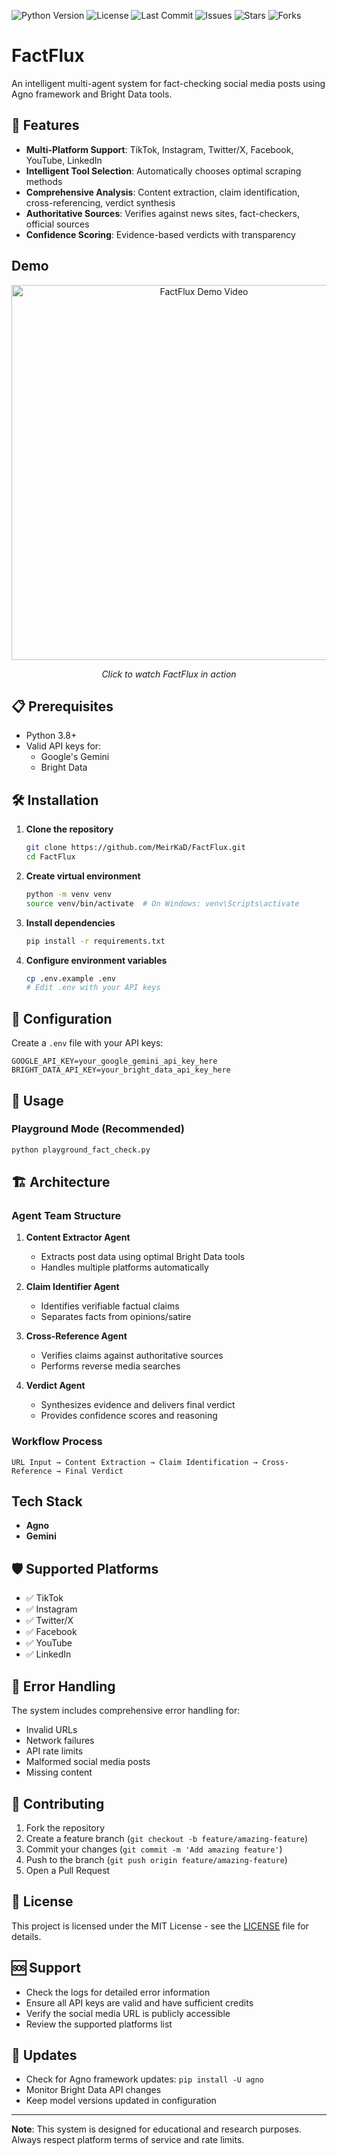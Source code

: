 ![Python Version](https://img.shields.io/badge/python-3.8%2B-blue.svg)
![License](https://img.shields.io/github/license/MeirKaD/FactFlux)
![Last Commit](https://img.shields.io/github/last-commit/MeirKaD/FactFlux)
![Issues](https://img.shields.io/github/issues/MeirKaD/FactFlux)
![Stars](https://img.shields.io/github/stars/MeirKaD/FactFlux?style=social)
![Forks](https://img.shields.io/github/forks/MeirKaD/FactFlux?style=social)
# FactFlux

An intelligent multi-agent system for fact-checking social media posts using Agno framework and Bright Data tools.

## 🚀 Features

- **Multi-Platform Support**: TikTok, Instagram, Twitter/X, Facebook, YouTube, LinkedIn
- **Intelligent Tool Selection**: Automatically chooses optimal scraping methods
- **Comprehensive Analysis**: Content extraction, claim identification, cross-referencing, verdict synthesis
- **Authoritative Sources**: Verifies against news sites, fact-checkers, official sources
- **Confidence Scoring**: Evidence-based verdicts with transparency

## Demo

<div align="center">
  <a href="https://www.youtube.com/watch?v=l_JVNBlOFOc">
    <img src="https://img.youtube.com/vi/l_JVNBlOFOc/maxresdefault.jpg" alt="FactFlux Demo Video" width="600">
  </a>
  <p><em>Click to watch FactFlux in action</em></p>
</div>


## 📋 Prerequisites

- Python 3.8+
- Valid API keys for:
  - Google's Gemini
  - Bright Data

## 🛠️ Installation

1. **Clone the repository**
   ```bash
   git clone https://github.com/MeirKaD/FactFlux.git
   cd FactFlux
   ```

2. **Create virtual environment**
   ```bash
   python -m venv venv
   source venv/bin/activate  # On Windows: venv\Scripts\activate
   ```

3. **Install dependencies**
   ```bash
   pip install -r requirements.txt
   ```

4. **Configure environment variables**
   ```bash
   cp .env.example .env
   # Edit .env with your API keys
   ```

## 🔧 Configuration

Create a `.env` file with your API keys:

```env
GOOGLE_API_KEY=your_google_gemini_api_key_here
BRIGHT_DATA_API_KEY=your_bright_data_api_key_here
```

## 🎯 Usage

### Playground Mode (Recommended)
```bash
python playground_fact_check.py
```

## 🏗️ Architecture

### Agent Team Structure

1. **Content Extractor Agent**
   - Extracts post data using optimal Bright Data tools
   - Handles multiple platforms automatically

2. **Claim Identifier Agent**
   - Identifies verifiable factual claims
   - Separates facts from opinions/satire

3. **Cross-Reference Agent**
   - Verifies claims against authoritative sources
   - Performs reverse media searches

4. **Verdict Agent**
   - Synthesizes evidence and delivers final verdict
   - Provides confidence scores and reasoning

### Workflow Process

```
URL Input → Content Extraction → Claim Identification → Cross-Reference → Final Verdict
```
## Tech Stack
- **Agno**
- **Gemini**

## 🛡️ Supported Platforms

- ✅ TikTok
- ✅ Instagram  
- ✅ Twitter/X
- ✅ Facebook
- ✅ YouTube
- ✅ LinkedIn

## 🚨 Error Handling

The system includes comprehensive error handling for:
- Invalid URLs
- Network failures
- API rate limits
- Malformed social media posts
- Missing content

## 🤝 Contributing

1. Fork the repository
2. Create a feature branch (`git checkout -b feature/amazing-feature`)
3. Commit your changes (`git commit -m 'Add amazing feature'`)
4. Push to the branch (`git push origin feature/amazing-feature`)
5. Open a Pull Request

## 📝 License

This project is licensed under the MIT License - see the [LICENSE](LICENSE) file for details.

## 🆘 Support

- Check the logs for detailed error information
- Ensure all API keys are valid and have sufficient credits
- Verify the social media URL is publicly accessible
- Review the supported platforms list

## 🔄 Updates

- Check for Agno framework updates: `pip install -U agno`
- Monitor Bright Data API changes
- Keep model versions updated in configuration

---

**Note**: This system is designed for educational and research purposes. Always respect platform terms of service and rate limits.
